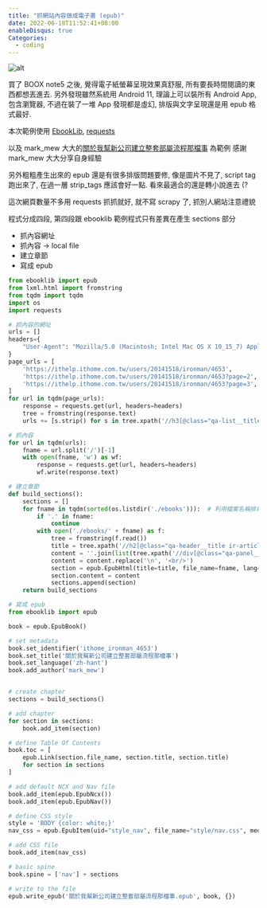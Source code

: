 ```yaml
---
title: "抓網站內容做成電子書 (epub)"
date: 2022-06-18T11:52:41+08:00
enableDisqus: true
Categories:
  - coding
---
```


![alt](https://i.imgur.com/MnSCg5R.jpg)

買了 BOOX note5 之後, 覺得電子紙螢幕呈現效果真舒服, 所有要長時間閱讀的東西都想丟進去.
另外發現雖然系統用 Android 11, 理論上可以裝所有 Android App, 包含瀏覽器,
不過在裝了一堆 App 發現都是虛幻, 排版與文字呈現還是用 epub 格式最好.

本次範例使用 [EbookLib](https://pypi.org/project/EbookLib/), [requests](https://pypi.org/project/requests/)

以及 mark_mew 大大的[關於我幫新公司建立整套部屬流程那檔事](https://ithelp.ithome.com.tw/users/20141518/ironman/4653) 為範例
感謝 mark_mew 大大分享自身經驗

另外粗粗產生出來的 epub 還是有很多排版問題要修, 像是圖片不見了, script tag 跑出來了, 在過一層 strip_tags 應該會好一點.
看來最適合的還是轉小說進去 (?

這次網頁數量不多用 requests 抓抓就好, 就不寫 scrapy 了, 抓別人網站注意禮貌

程式分成四段, 第四段跟 ebooklib 範例程式只有差異在產生 sections 部分
- 抓內容網址
- 抓內容 -> local file
- 建立章節
- 寫成 epub


```python
from ebooklib import epub
from lxml.html import fromstring
from tqdm import tqdm
import os
import requests

# 抓內容的網址
urls = []
headers={
    "User-Agent": "Mozilla/5.0 (Macintosh; Intel Mac OS X 10_15_7) AppleWebKit/537.36 (KHTML, like Gecko) Chrome/102.0.0.0 Safari/537.36"
}
page_urls = [
    'https://ithelp.ithome.com.tw/users/20141518/ironman/4653',
    'https://ithelp.ithome.com.tw/users/20141518/ironman/4653?page=2',
    'https://ithelp.ithome.com.tw/users/20141518/ironman/4653?page=3',
]
for url in tqdm(page_urls):
    response = requests.get(url, headers=headers)
    tree = fromstring(response.text)
    urls += [s.strip() for s in tree.xpath('//h3[@class="qa-list__title"]/a/@href')]

# 抓內容
for url in tqdm(urls):
    fname = url.split('/')[-1]
    with open(fname, 'w') as wf:
        response = requests.get(url, headers=headers)
        wf.write(response.text)

# 建立章節
def build_sections():
    sections = []
    for fname in tqdm(sorted(os.listdir('./ebooks'))):  # 利用檔案名稱排章節順序
        if '.' in fname:
            continue
        with open('./ebooks/' + fname) as f:
            tree = fromstring(f.read())
            title = tree.xpath('//h2[@class="qa-header__title ir-article__title"]/text()')[0].strip()
            content = ''.join(list(tree.xpath('//div[@class="qa-panel__content"]')[0].itertext()))
            content = content.replace('\n', '<br/>')
            section = epub.EpubHtml(title=title, file_name=fname, lang='zh-hant')
            section.content = content
            sections.append(section)
    return build_sections

# 寫成 epub
from ebooklib import epub

book = epub.EpubBook()

# set metadata
book.set_identifier('ithome_ironman_4653')
book.set_title('關於我幫新公司建立整套部屬流程那檔事')
book.set_language('zh-hant')
book.add_author('mark_mew')


# create chapter
sections = build_sections()

# add chapter
for section in sections:
    book.add_item(section)

# define Table Of Contents
book.toc = [
    epub.Link(section.file_name, section.title, section.title)
    for section in sections
]

# add default NCX and Nav file
book.add_item(epub.EpubNcx())
book.add_item(epub.EpubNav())

# define CSS style
style = 'BODY {color: white;}'
nav_css = epub.EpubItem(uid="style_nav", file_name="style/nav.css", media_type="text/css", content=style)

# add CSS file
book.add_item(nav_css)

# basic spine
book.spine = ['nav'] + sections

# write to the file
epub.write_epub('關於我幫新公司建立整套部屬流程那檔事.epub', book, {})
```
